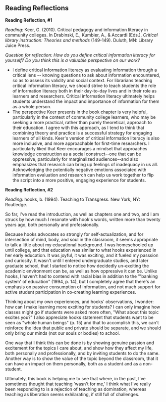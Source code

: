 ## Reading Reflections

**Reading Reflection, #1**

*Reading:* Keer, G. (2010). Critical pedagogy and information literacy in community colleges. In Drabinski, E., Kumbier, A., & Accardi (Eds.), *Critical library instruction: Theories and methods* (149-149). Duluth, MN: Library Juice Press.

*Question for reflection: How do you define critical information literacy for yourself? Do you think this is a valuable perspective on our work?*
- I define critical information literacy as evaluating information through a critical lens -- knowing questions to ask about information encountered, so as to assess its validity and social context. For librarians teaching critical information literacy, we should strive to teach students the role of information literacy both in their day-to-day lives and in their role as learners and researchers. Critical information literacy ultimately helps students understand the impact and importance of information for them as a whole person. 
- The perspective Keer presents in the book chapter is very helpful, particularly in the context of community college learners, who may be seeking a more practical, rather than purely theoretical, approach to their education. I agree with this approach, as I tend to think that combining theory and practice is a successful strategy for engaging learners of all kinds. Keer's version of critical information literacy is also more inclusive, and more approachable for first-time researchers. I particularly liked that Keer encourages a mindset that approaches knowledge construction as a social construct--one that can be oppressive, particularly for marginalized audiences--and also emphasizes that research can bring up feelings of inadequacy in us all. Acknowledging the potentially negative emotions associated with information evaluation and research can help us work together to flip the script into a more positive, engaging experience for students. 

**Reading Reflection, #2**

*Reading:* hooks, b. (1994). Teaching to Transgress. New York, NY: Routledge.

So far, I've read the introduction, as well as chapters one and two, and I am struck by how much I resonate with hook's words, written more than twenty years ago, both personally and professionally. 

Because hooks advocates so strongly for self-actualization, and for intersection of mind, body, and soul in the classroom, it seems appropriate to talk a little about my educational background. I was homeschooled up until college, and that education was similar to what hooks experienced in her early education. It was joyful, it was exciting, and it fueled my passsion and curiosity. It wasn't until I entered undergraduate studies, and later graduate school, that I started to notice how decidedly un-exciting the academic environment can be, as well as how oppressive it can be. Unlike hooks, I haven't had to contend with racial bias in addition to the "'banking system' of education" (1994, p. 14), but I completely agree that there's an emphasis on passive consumption of information, and not much support for active student participation in co-creating learning experiences.

Thinking about my own experiences, and hooks' observations, I wonder: how can I make learning more exciting for students? I can only imagine how classes might go if students were asked more often, "What about this topic excites you?" I also appreciate hooks statement that students want to be seen as "whole human beings" (p. 15) and that to accomplish this, we can't reinforce the idea that public and private should be separate, and we should only bring our minds (not our souls or bodies) to school. 

One way that I think this can be done is by showing genuine passion and excitement for the topics I care about, and show how they affect my life, both personally and professionally, and by inviting students to do the same. Another way is to show the value of the topic beyond the classroom, that it can have an impact on them personally, both as a student and as a non-student. 

Ultimately, this book is helping me to see that where, in the past, I've sometimes thought that teaching 'wasn't for me,' I think what I've really been responding to is a rejection of teaching as domination, whereas teaching as liberation seems exhilarating, if still full of challenges. 
